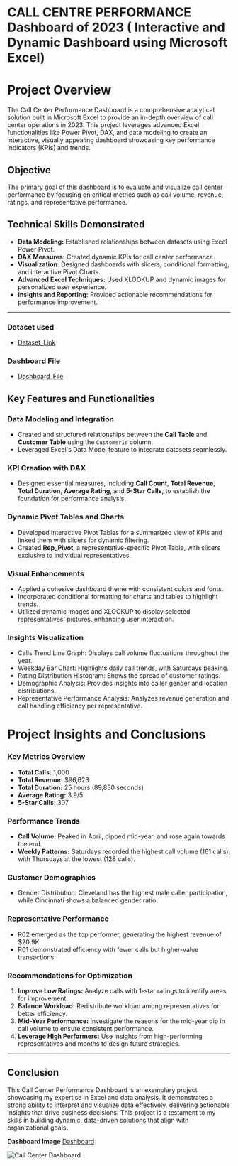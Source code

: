 # CALL CENTRE PERFORMANCE Dashboard of 2023 ( Interactive and Dynamic Dashboard using Microsoft Excel)

# **Project Overview**

The Call Center Performance Dashboard is a comprehensive analytical solution built in Microsoft Excel to provide an in-depth overview of call center operations in 2023. This project leverages advanced Excel functionalities like Power Pivot, DAX, and data modeling to create an interactive, visually appealing dashboard showcasing key performance indicators (KPIs) and trends.

## **Objective**

The primary goal of this dashboard is to evaluate and visualize call center performance by focusing on critical metrics such as call volume, revenue, ratings, and representative performance.

## **Technical Skills Demonstrated**

- **Data Modeling:** Established relationships between datasets using Excel Power Pivot.
- **DAX Measures:** Created dynamic KPIs for call center performance.
- **Visualization:** Designed dashboards with slicers, conditional formatting, and interactive Pivot Charts.
- **Advanced Excel Techniques:** Used XLOOKUP and dynamic images for personalized user experience.
- **Insights and Reporting:** Provided actionable recommendations for performance improvement.
---

### **Dataset used**
- <a href = "Call Center Dataset.xlsx">Dataset_Link</a>

### **Dashboard File**
- <a href = "Call Center Analysis .xlsx"> Dashboard_File</a>


## **Key Features and Functionalities**

###  **Data Modeling and Integration**
 - Created and structured relationships between the **Call Table** and **Customer Table** using the `CustomerId` column.
 - Leveraged Excel's Data Model feature to integrate datasets seamlessly.
      
### **KPI Creation with DAX**
- Designed essential measures, including **Call Count**, **Total Revenue**, **Total Duration**, **Average Rating**, and **5-Star Calls**, to establish the foundation for performance analysis.
  
###  **Dynamic Pivot Tables and Charts**
- Developed interactive Pivot Tables for a summarized view of KPIs and linked them with slicers for dynamic filtering.
- Created **Rep_Pivot**, a representative-specific Pivot Table, with slicers exclusive to individual representatives.

###  **Visual Enhancements**
- Applied a cohesive dashboard theme with consistent colors and fonts.
- Incorporated conditional formatting for charts and tables to highlight trends.
- Utilized dynamic images and XLOOKUP to display selected representatives' pictures, enhancing user interaction.

 ### **Insights Visualization**
- Calls Trend Line Graph: Displays call volume fluctuations throughout the year.
- Weekday Bar Chart: Highlights daily call trends, with Saturdays peaking.
- Rating Distribution Histogram: Shows the spread of customer ratings.
- Demographic Analysis: Provides insights into caller gender and location distributions.
- Representative Performance Analysis: Analyzes revenue generation and call handling efficiency per representative.

# **Project Insights and Conclusions**

###  **Key Metrics Overview**
- **Total Calls:** 1,000
- **Total Revenue:** $96,623
- **Total Duration:** 25 hours (89,850 seconds)
- **Average Rating:** 3.9/5
- **5-Star Calls:** 307

### **Performance Trends**
- **Call Volume:** Peaked in April, dipped mid-year, and rose again towards the end.
- **Weekly Patterns:** Saturdays recorded the highest call volume (161 calls), with Thursdays at the lowest (128 calls).

### **Customer Demographics**
- Gender Distribution: Cleveland has the highest male caller participation, while Cincinnati shows a balanced gender ratio.

### **Representative Performance**
- R02 emerged as the top performer, generating the highest revenue of $20.9K.
- R01 demonstrated efficiency with fewer calls but higher-value transactions.

### **Recommendations for Optimization**

1. **Improve Low Ratings:** Analyze calls with 1-star ratings to identify areas for improvement.
2. **Balance Workload:** Redistribute workload among representatives for better efficiency.
3. **Mid-Year Performance:** Investigate the reasons for the mid-year dip in call volume to ensure consistent performance.
4. **Leverage High Performers:** Use insights from high-performing representatives and months to design future strategies.

---

## **Conclusion**

This Call Center Performance Dashboard is an exemplary project showcasing my expertise in Excel and data analysis. It demonstrates a strong ability to interpret and visualize data effectively, delivering actionable insights that drive business decisions. This project is a testament to my skills in building dynamic, data-driven solutions that align with organizational goals.

**Dashboard Image** <a href = "Call Center Dashboard.png">Dashboard</a>

![Call Center Dashboard](https://github.com/user-attachments/assets/cf65188e-d4d5-42a7-a0f5-2056488b0a98)
